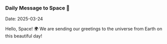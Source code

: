 ### Daily Message to Space 🌌
Date: 2025-03-24

Hello, Space! 🌍 We are sending our greetings to the universe from Earth on this beautiful day!

